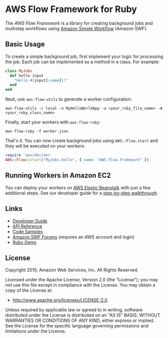 # AWS Flow Framework for Ruby

The *AWS Flow Framework* is a library for creating background jobs and multistep
workflows using [Amazon Simple Workflow][swf] (Amazon SWF).

[swf]: http://aws.amazon.com/swf/


## Basic Usage

To create a simple background job, first implement your logic for processing the
job. Each job can be implemented as a method in a class. For example:

```ruby
class MyJobs
  def hello input
    "Hello #{input[:name]}!"
  end
end
```

Next, use `aws-flow-utils` to generate a worker configuration:

    aws-flow-utils -c local -n MyHelloWorldApp -a <your_ruby_file_name> -A <your_ruby_class_name>

Finally, start your workers with `aws-flow-ruby`:

    aws-flow-ruby -f worker.json

That's it. You can now create background jobs using `AWS::Flow.start` and they
will be executed on your workers:

```ruby
require 'aws/decider'
AWS::Flow::start("MyJobs.hello", { name: "AWS Flow Framework" })
```

## Running Workers in Amazon EC2

You can deploy your workers on [AWS Elastic Beanstalk][eb] with just a few
additional steps. See our developer guide for a [step-by-step
walkthrough][eb-howto].

[eb]: https://aws.amazon.com/elasticbeanstalk/
[eb-howto]: http://docs.aws.amazon.com/amazonswf/latest/awsrbflowguide/eb-howto.html


## Links

* [Developer Guide](http://docs.aws.amazon.com/amazonswf/latest/awsrbflowguide/)
* [API Reference](http://docs.aws.amazon.com/amazonswf/latest/awsrbflowapi/frames.html)
* [Code Samples](http://aws.amazon.com/code/Amazon-SWF/3015904745387737)
* [Amazon SWF Forums][forums] (requires an AWS account and login)
* [Ruby Gems](http://rubygems.org/gems/aws-flow)

[forums]: https://forums.aws.amazon.com/forum.jspa?forumID=133


## License

Copyright 2015, Amazon Web Services, Inc. All Rights Reserved.

Licensed under the Apache License, Version 2.0 (the "License"); you may not use
this file except in compliance with the License. You may obtain a copy of the
License at:

* <http://www.apache.org/licenses/LICENSE-2.0>

Unless required by applicable law or agreed to in writing, software distributed
under the License is distributed on an "AS IS" BASIS, WITHOUT WARRANTIES OR
CONDITIONS OF ANY KIND, either express or implied. See the License for the
specific language governing permissions and limitations under the License.

